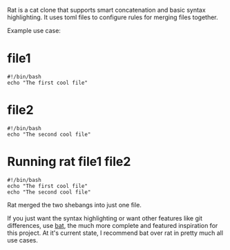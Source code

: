 Rat is a cat clone that supports smart concatenation and basic syntax highlighting. It uses toml files to configure rules for merging files together.

Example use case:
# file1
```
#!/bin/bash
echo "The first cool file"
```
# file2

```
#!/bin/bash
echo "The second cool file"
```
# Running rat file1 file2
```
#!/bin/bash
echo "The first cool file"
echo "The second cool file"
```
Rat merged the two shebangs into just one file.

If you just want the syntax highlighting or want other features like git differences, use [bat](https://github.com/sharkdp/bat), the much more complete and featured inspiration for this project. At it's current state, I recommend bat over rat in pretty much all use cases.